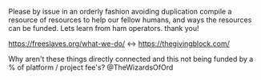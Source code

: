Please by issue in an orderly fashion avoiding duplication compile a resource of resources to help our fellow humans, and ways the resources can be funded.
Lets learn from ham operators. thank you!

https://freeslaves.org/what-we-do/ <-> https://thegivingblock.com/ 

Why aren't these things directly connected and this not being funded by a % of platform / project fee's? @TheWizardsOfOrd 
      
